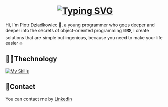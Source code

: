 <h1 align = "center">
  <a href="https://git.io/typing-svg"><img src="https://readme-typing-svg.demolab.com?font=center&size=30&duration=4970&pause=970&color=1E8BF7&center=true&vCenter=true&random=false&width=435&lines=Hi+There!+%F0%9F%91%8B+%2C;+I'm+Piotr+Dziadkowiec+%2C" alt="Typing SVG" /></a>
</h1>
  
Hi, I'm Piotr Dziadkowiec :rotating_light:,
a young programmer who goes deeper and deeper into the secrets of object-oriented programming :globe_with_meridians::alien:,
I create solutions that are simple but ingenious, because you need to make your life easier :fire:

## :technologist:Thechnology
[![My Skills](https://skillicons.dev/icons?i=cs,dotnet,js,html,css,git,github)](https://skillicons.dev)

## :iphone:Contact

You can contact me by [LinkedIn](https://www.linkedin.com/in/piotrek-dziadkowiec-437692259)

